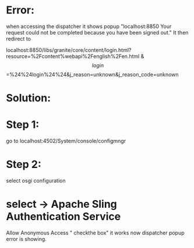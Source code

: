 Error:
======
when accessing the dispatcher it shows popup "localhost:8850 Your request could not be completed because you have been signed out."
It then redirect to 

localhost:8850/libs/granite/core/content/login.html?resource=%2Fcontent%webapi%2Fenglish%2Fen.html
&$$login$$=%24%24login%24%24&j_reason=unknown&j_reason_code=unknown


Solution:
=========

Step 1:
=======
go to localhost:4502/System/console/configmngr

Step 2:
=======

select osgi configuration

select -> Apache Sling Authentication Service
===============================================

Allow Anonymous Access	" checkthe box" it works now dispatcher popup error is showing.
